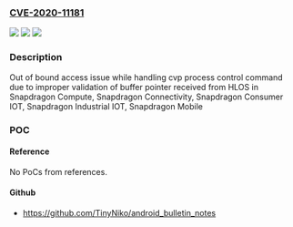 ### [CVE-2020-11181](https://cve.mitre.org/cgi-bin/cvename.cgi?name=CVE-2020-11181)
![](https://img.shields.io/static/v1?label=Product&message=Snapdragon%20Compute%2C%20Snapdragon%20Connectivity%2C%20Snapdragon%20Consumer%20IOT%2C%20Snapdragon%20Industrial%20IOT%2C%20Snapdragon%20Mobile&color=blue)
![](https://img.shields.io/static/v1?label=Version&message=n%2Fa&color=blue)
![](https://img.shields.io/static/v1?label=Vulnerability&message=Untrusted%20Pointer%20Dereference%20Issue%20in%20ComputerVision&color=brighgreen)

### Description

Out of bound access issue while handling cvp process control command due to improper validation of buffer pointer received from HLOS in Snapdragon Compute, Snapdragon Connectivity, Snapdragon Consumer IOT, Snapdragon Industrial IOT, Snapdragon Mobile

### POC

#### Reference
No PoCs from references.

#### Github
- https://github.com/TinyNiko/android_bulletin_notes

